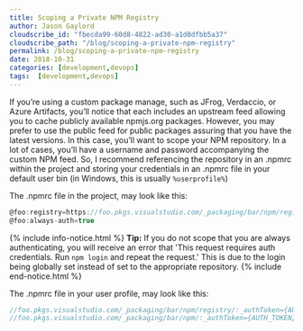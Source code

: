 ```yaml
---
title: Scoping a Private NPM Registry
author: Jason Gaylord
cloudscribe_id: "fbecda99-60d8-4822-ad30-a1d0dfbb5a37"
cloudscribe_path: "/blog/scoping-a-private-npm-registry"
permalink: /blog/scoping-a-private-npm-registry
date: 2018-10-31
categories: [development,devops]
tags:  [development,devops]
---
```


If you’re using a custom package manage, such as JFrog, Verdaccio, or Azure Artifacts, you’ll notice that each includes an upstream feed allowing you to cache publicly available npmjs.org packages. However, you may prefer to use the public feed for public packages assuring that you have the latest versions. In this case, you’ll want to scope your NPM repository. In a lot of cases, you’ll have a username and password accompanying the custom NPM feed. So, I recommend referencing the repository in an .npmrc within the project and storing your credentials in an .npmrc file in your default user bin (in Windows, this is usually `%userprofile%`) 

The .npmrc file in the project, may look like this:

```csharp
@foo:registry=https://foo.pkgs.visualstudio.com/_packaging/bar/npm/registry/
@foo:always-auth=true
```

{% include info-notice.html %}
**Tip:** If you do not scope that you are always authenticating, you will receive an error that 'This request requires auth credentials. Run `npm login` and repeat the request.' This is due to the login being globally set instead of set to the appropriate repository.
{% include end-notice.html %}

The .npmrc file in your user profile, may look like this:

```csharp
//foo.pkgs.visualstudio.com/_packaging/bar/npm/registry/:_authToken={AUTH_TOKEN}
//foo.pkgs.visualstudio.com/_packaging/bar/npm/:_authToken={AUTH_TOKEN}
```
